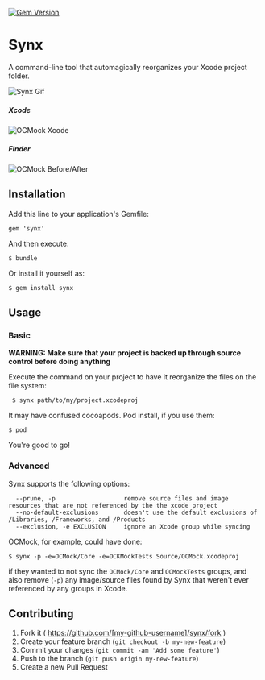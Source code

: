 [![Gem Version](https://badge.fury.io/rb/synx.svg)](http://badge.fury.io/rb/synx)

# Synx

A command-line tool that automagically reorganizes your Xcode project folder.

![Synx Gif](https://raw.githubusercontent.com/venmo/synx/marklarr/dev/docs/images/synx.gif?token=760261__eyJzY29wZSI6IlJhd0Jsb2I6dmVubW8vc3lueC9tYXJrbGFyci9kZXYvZG9jcy9pbWFnZXMvc3lueC5naWYiLCJleHBpcmVzIjoxNDAxODU2NzAyfQ%3D%3D--fc7d8546f3d4860df9024b1ee82ea13b86a2da88)

##### Xcode

![OCMock Xcode](https://raw.githubusercontent.com/venmo/synx/marklarr/dev/docs/images/OCMock-Xcode.jpg?token=760261__eyJzY29wZSI6IlJhd0Jsb2I6dmVubW8vc3lueC9tYXJrbGFyci9kZXYvZG9jcy9pbWFnZXMvT0NNb2NrLVhjb2RlLmpwZyIsImV4cGlyZXMiOjE0MDE4NTY2ODN9--31a4b1efc4d430c586a51579a5056d5e98f1e411)

##### Finder

![OCMock Before/After](https://raw.githubusercontent.com/venmo/synx/marklarr/dev/docs/images/OCMock-Finder-Before-After.jpg?token=760261__eyJzY29wZSI6IlJhd0Jsb2I6dmVubW8vc3lueC9tYXJrbGFyci9kZXYvZG9jcy9pbWFnZXMvT0NNb2NrLUZpbmRlci1CZWZvcmUtQWZ0ZXIuanBnIiwiZXhwaXJlcyI6MTQwMTkwNTYxM30%3D--efa637e454c3c0b0c20d4701daf43073e2b12bdc)

## Installation

Add this line to your application's Gemfile:

    gem 'synx'

And then execute:

    $ bundle

Or install it yourself as:

    $ gem install synx

## Usage

### Basic

**WARNING: Make sure that your project is backed up through source control before doing anything**

Execute the command on your project to have it reorganize the files on the file system:

     $ synx path/to/my/project.xcodeproj
     
It may have confused cocoapods. Pod install, if you use them:

    $ pod
    
You're good to go!

### Advanced

Synx supports the following options:

```
  --prune, -p                   remove source files and image resources that are not referenced by the the xcode project
  --no-default-exclusions       doesn't use the default exclusions of /Libraries, /Frameworks, and /Products
  --exclusion, -e EXCLUSION     ignore an Xcode group while syncing
```

OCMock, for example, could have done:

    $ synx -p -e=OCMock/Core -e=OCKMockTests Source/OCMock.xcodeproj

if they wanted to not sync the `OCMock/Core` and `OCMockTests` groups, and also remove (`-p`) any image/source files found by Synx that weren't ever referenced by any groups in Xcode.

## Contributing

1. Fork it ( https://github.com/[my-github-username]/synx/fork )
2. Create your feature branch (`git checkout -b my-new-feature`)
3. Commit your changes (`git commit -am 'Add some feature'`)
4. Push to the branch (`git push origin my-new-feature`)
5. Create a new Pull Request
